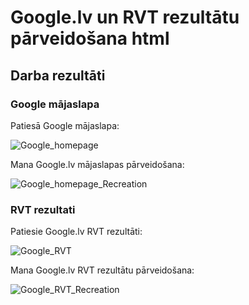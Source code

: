 # Google.lv un RVT rezultātu pārveidošana html
## Darba rezultāti
### Google mājaslapa
Patiesā Google mājaslapa:

![Google_homepage](https://user-images.githubusercontent.com/78017358/107971916-be777780-6fbb-11eb-9c3e-bb23a3747377.png)

Mana Google.lv mājaslapas pārveidošana:

![Google_homepage_Recreation](https://user-images.githubusercontent.com/78017358/107971961-cf27ed80-6fbb-11eb-9d51-551c00e7d414.png)

### RVT rezultati
Patiesie Google.lv RVT rezultāti:

![Google_RVT](https://user-images.githubusercontent.com/78017358/107971980-d8b15580-6fbb-11eb-9b67-2d8d23fe0280.png)

Mana Google.lv RVT rezultātu pārveidošana:

![Google_RVT_Recreation](https://user-images.githubusercontent.com/78017358/107972011-e36bea80-6fbb-11eb-80fe-08eb6698b973.png)